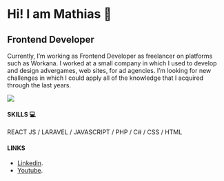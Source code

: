  # Hi! I am Mathias :wave:
 ## Frontend Developer
 
Currently, I’m working as Frontend Developer as freelancer on platforms such as Workana. I worked at a small company in which I used to develop and design advergames, web sites, for ad agencies. I’m looking for new challenges in which I could apply all of the knowledge that I acquired through the last years.

![](https://media.giphy.com/media/du3J3cXyzhj75IOgvA/giphy.gif?s10)

#### SKILLS :computer:
REACT JS / LARAVEL / JAVASCRIPT / PHP / C# / CSS / HTML 

#### LINKS
- [Linkedin](https://www.linkedin.com/in/mathias-pereira/).
- [Youtube](https://www.youtube.com/channel/UC1BMrWdZwz-qR3CH_wKXVBQ).

